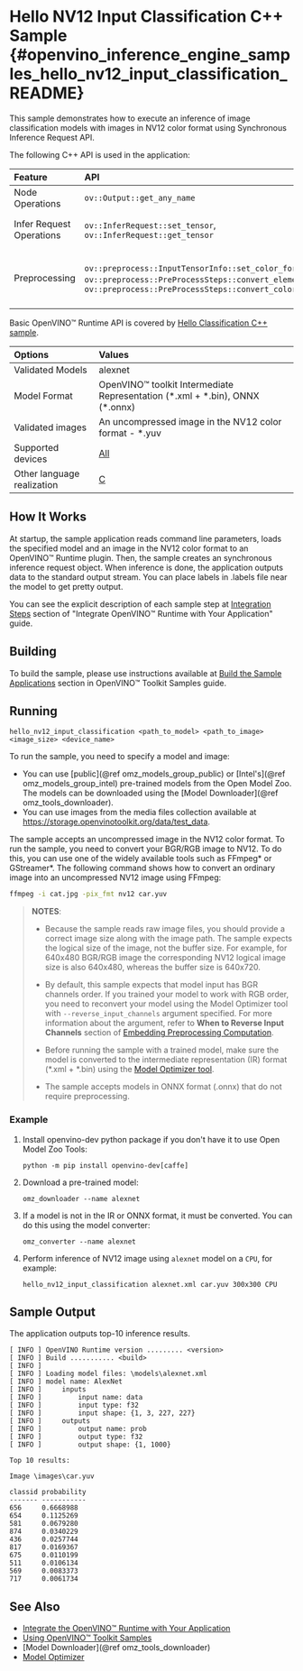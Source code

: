 # Hello NV12 Input Classification C++ Sample {#openvino_inference_engine_samples_hello_nv12_input_classification_README}

This sample demonstrates how to execute an inference of image classification models with images in NV12 color format using Synchronous Inference Request API.

The following C++ API is used in the application:

| Feature | API | Description |
| :--- | :--- | :--- |
| Node Operations | `ov::Output::get_any_name` | Get a layer name |
| Infer Request Operations | `ov::InferRequest::set_tensor`, `ov::InferRequest::get_tensor` | Operate with tensors |
| Preprocessing | `ov::preprocess::InputTensorInfo::set_color_format`, `ov::preprocess::PreProcessSteps::convert_element_type`, `ov::preprocess::PreProcessSteps::convert_color` | Change the color format of the input data |

Basic OpenVINO™ Runtime API is covered by [Hello Classification C++ sample](../hello_classification/README.md).

| Options | Values |
| :--- |:--- |
| Validated Models | alexnet |
| Model Format | OpenVINO™ toolkit Intermediate Representation (\*.xml + \*.bin), ONNX (\*.onnx) |
| Validated images | An uncompressed image in the NV12 color format - \*.yuv |
| Supported devices | [All](../../../docs/OV_Runtime_UG/supported_plugins/Supported_Devices.md) |
| Other language realization | [C](../../../samples/c/hello_nv12_input_classification/README.md) |

## How It Works

At startup, the sample application reads command line parameters, loads the specified model and an
image in the NV12 color format to an OpenVINO™ Runtime plugin. Then, the sample creates an synchronous inference request object. When inference is done, the application outputs data to the standard output stream. You can place labels in .labels file near the model to get pretty output.

You can see the explicit description of each sample step at [Integration Steps](../../../docs/OV_Runtime_UG/integrate_with_your_application.md) section of "Integrate OpenVINO™ Runtime with Your Application" guide.

## Building

To build the sample, please use instructions available at [Build the Sample Applications](../../../docs/OV_Runtime_UG/Samples_Overview.md) section in OpenVINO™ Toolkit Samples guide.

## Running

```
hello_nv12_input_classification <path_to_model> <path_to_image> <image_size> <device_name>
```

To run the sample, you need to specify a model and image:
- You can use [public](@ref omz_models_group_public) or [Intel's](@ref omz_models_group_intel) pre-trained models from the Open Model Zoo. The models can be downloaded using the [Model Downloader](@ref omz_tools_downloader).
- You can use images from the media files collection available at https://storage.openvinotoolkit.org/data/test_data.

The sample accepts an uncompressed image in the NV12 color format. To run the sample, you need to
convert your BGR/RGB image to NV12. To do this, you can use one of the widely available tools such
as FFmpeg\* or GStreamer\*. The following command shows how to convert an ordinary image into an
uncompressed NV12 image using FFmpeg:

```sh
ffmpeg -i cat.jpg -pix_fmt nv12 car.yuv
```

> **NOTES**:
>
> - Because the sample reads raw image files, you should provide a correct image size along with the
>   image path. The sample expects the logical size of the image, not the buffer size. For example,
>   for 640x480 BGR/RGB image the corresponding NV12 logical image size is also 640x480, whereas the
>   buffer size is 640x720.
> - By default, this sample expects that model input has BGR channels order. If you trained your
>   model to work with RGB order, you need to reconvert your model using the Model Optimizer tool
>   with `--reverse_input_channels` argument specified. For more information about the argument,
>   refer to **When to Reverse Input Channels** section of
>   [Embedding Preprocessing Computation](../../../docs/MO_DG/prepare_model/convert_model/Converting_Model.md).
> - Before running the sample with a trained model, make sure the model is converted to the intermediate representation (IR) format (\*.xml + \*.bin) using the [Model Optimizer tool](../../../docs/MO_DG/Deep_Learning_Model_Optimizer_DevGuide.md).
>
> - The sample accepts models in ONNX format (.onnx) that do not require preprocessing.

### Example

1. Install openvino-dev python package if you don't have it to use Open Model Zoo Tools:
   ```
   python -m pip install openvino-dev[caffe]
   ```

2. Download a pre-trained model:
   ```
   omz_downloader --name alexnet
   ```

3. If a model is not in the IR or ONNX format, it must be converted. You can do this using the model converter:
   ```
   omz_converter --name alexnet
   ```

4. Perform inference of NV12 image using `alexnet` model on a `CPU`, for example:
   ```
   hello_nv12_input_classification alexnet.xml car.yuv 300x300 CPU
   ```

## Sample Output

The application outputs top-10 inference results.

```
[ INFO ] OpenVINO Runtime version ......... <version>
[ INFO ] Build ........... <build>
[ INFO ]
[ INFO ] Loading model files: \models\alexnet.xml
[ INFO ] model name: AlexNet
[ INFO ]     inputs
[ INFO ]         input name: data
[ INFO ]         input type: f32
[ INFO ]         input shape: {1, 3, 227, 227}
[ INFO ]     outputs
[ INFO ]         output name: prob
[ INFO ]         output type: f32
[ INFO ]         output shape: {1, 1000}

Top 10 results:

Image \images\car.yuv

classid probability
------- -----------
656     0.6668988
654     0.1125269
581     0.0679280
874     0.0340229
436     0.0257744
817     0.0169367
675     0.0110199
511     0.0106134
569     0.0083373
717     0.0061734
```

## See Also

- [Integrate the OpenVINO™ Runtime with Your Application](../../../docs/OV_Runtime_UG/integrate_with_your_application.md)
- [Using OpenVINO™ Toolkit Samples](../../../docs/OV_Runtime_UG/Samples_Overview.md)
- [Model Downloader](@ref omz_tools_downloader)
- [Model Optimizer](../../../docs/MO_DG/Deep_Learning_Model_Optimizer_DevGuide.md)
